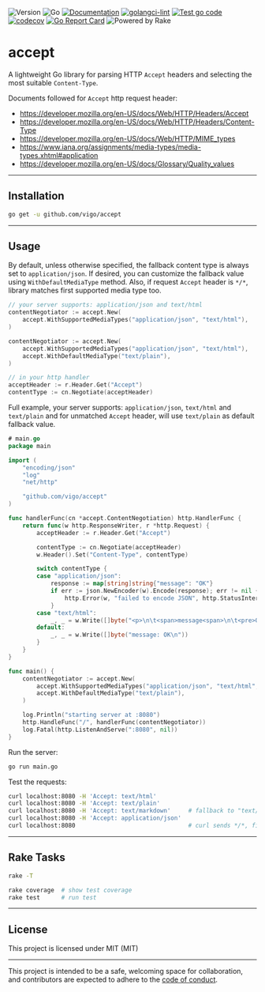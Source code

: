 ![Version](https://img.shields.io/badge/version-0.1.0-orange.svg)
![Go](https://img.shields.io/github/go-mod/go-version/vigo/accept)
[![Documentation](https://godoc.org/github.com/vigo/accept?status.svg)](https://pkg.go.dev/github.com/vigo/accept)
[![golangci-lint](https://github.com/vigo/accept/actions/workflows/golangci-lint.yml/badge.svg)](https://github.com/vigo/accept/actions/workflows/golangci-lint.yml)
[![Test go code](https://github.com/vigo/accept/actions/workflows/test.yml/badge.svg)](https://github.com/vigo/accept/actions/workflows/test.yml)
[![codecov](https://codecov.io/gh/vigo/accept/graph/badge.svg?token=88BNNWA3K0)](https://codecov.io/gh/vigo/accept)
[![Go Report Card](https://goreportcard.com/badge/github.com/vigo/accept)](https://goreportcard.com/report/github.com/vigo/accept)
![Powered by Rake](https://img.shields.io/badge/powered_by-rake-blue?logo=ruby)

# accept

A lightweight Go library for parsing HTTP `Accept` headers and selecting the
most suitable `Content-Type`.

Documents followed for `Accept` http request header:

- https://developer.mozilla.org/en-US/docs/Web/HTTP/Headers/Accept
- https://developer.mozilla.org/en-US/docs/Web/HTTP/Headers/Content-Type
- https://developer.mozilla.org/en-US/docs/Web/HTTP/MIME_types
- https://www.iana.org/assignments/media-types/media-types.xhtml#application
- https://developer.mozilla.org/en-US/docs/Glossary/Quality_values


---

## Installation

```bash
go get -u github.com/vigo/accept
```

---

## Usage

By default, unless otherwise specified, the fallback content type is always
set to `application/json`. If desired, you can customize the fallback value
using `WithDefaultMediaType` method. Also, if request `Accept` header is `*/*`,
library matches first supported media type too.

```go
// your server supports: application/json and text/html
contentNegotiator := accept.New(
    accept.WithSupportedMediaTypes("application/json", "text/html"),
)

contentNegotiator := accept.New(
    accept.WithSupportedMediaTypes("application/json", "text/html"),
    accept.WithDefaultMediaType("text/plain"),
)

// in your http handler
acceptHeader := r.Header.Get("Accept")
contentType := cn.Negotiate(acceptHeader)
```

Full example, your server supports: `application/json`, `text/html` and 
`text/plain` and for unmatched `Accept` header, will use `text/plain` as
default fallback value.

```go
# main.go
package main

import (
	"encoding/json"
	"log"
	"net/http"

	"github.com/vigo/accept"
)

func handlerFunc(cn *accept.ContentNegotiation) http.HandlerFunc {
	return func(w http.ResponseWriter, r *http.Request) {
		acceptHeader := r.Header.Get("Accept")

		contentType := cn.Negotiate(acceptHeader)
		w.Header().Set("Content-Type", contentType)

		switch contentType {
		case "application/json":
			response := map[string]string{"message": "OK"}
			if err := json.NewEncoder(w).Encode(response); err != nil {
				http.Error(w, "failed to encode JSON", http.StatusInternalServerError)
			}
		case "text/html":
			_, _ = w.Write([]byte("<p>\n\t<span>message<span>\n\t<pre>OK</pre>\n</p>\n"))
		default:
			_, _ = w.Write([]byte("message: OK\n"))
		}
	}
}

func main() {
	contentNegotiator := accept.New(
		accept.WithSupportedMediaTypes("application/json", "text/html", "text/plain"),
		accept.WithDefaultMediaType("text/plain"),
	)

	log.Println("starting server at :8080")
	http.HandleFunc("/", handlerFunc(contentNegotiator))
	log.Fatal(http.ListenAndServe(":8080", nil))
}
```

Run the server:

```bash
go run main.go
```

Test the requests:

```bash
curl localhost:8080 -H 'Accept: text/html'
curl localhost:8080 -H 'Accept: text/plain'
curl localhost:8080 -H 'Accept: text/markdown'     # fallback to "text/plain"
curl localhost:8080 -H 'Accept: application/json'
curl localhost:8080                                # curl sends */*, first match is "application/json"
```

---

## Rake Tasks

```bash
rake -T

rake coverage  # show test coverage
rake test      # run test
```

---

## License

This project is licensed under MIT (MIT)

---

This project is intended to be a safe, welcoming space for collaboration, and
contributors are expected to adhere to the [code of conduct][coc].

[coc]: https://github.com/vigo/accept/blob/main/CODE_OF_CONDUCT.md
